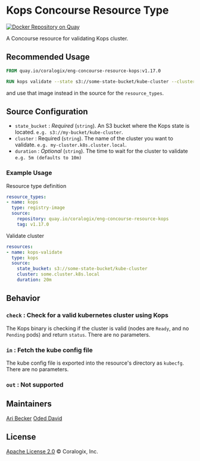 # Kops Concourse Resource Type

[![Docker Repository on Quay](https://quay.io/repository/coralogix/eng-concourse-resource-kops/status "Docker Repository on Quay")](https://quay.io/repository/coralogix/eng-concourse-resource-kops)

A Concourse resource for validating Kops cluster.


## Recommended Usage


```Dockerfile
FROM quay.io/coralogix/eng-concourse-resource-kops:v1.17.0

RUN kops validate --state s3://some-state-bucket/kube-cluster --cluster some.cluster.k8s.local
```

and use that image instead in the source for the `resource_types`.

## Source Configuration
* `state_bucket` : _Required_ (`string`). An S3 bucket where the Kops state is located. `e.g. s3://my-bucket/kube-cluster`.
* `cluster` : Required (`string`). The name of the cluster you want to validate. `e.g. my-cluster.k8s.cluster.local`.
* `duration` : _Optional_ (`string`).  The time to wait for the cluster to validate `e.g. 5m (defaults to 10m)`

### Example Usage

Resource type definition

```yaml
resource_types:
- name: kops
  type: registry-image
  source:
    repository: quay.io/coralogix/eng-concourse-resource-kops
    tag: v1.17.0
```

Validate cluster

```yaml
resources:
- name: kops-validate
  type: kops
  source:
    state_bucket: s3://some-state-bucket/kube-cluster
    cluster: some.cluster.k8s.local
    duration: 20m
```

## Behavior

### `check` : Check for a valid kubernetes cluster using Kops
The Kops binary is checking if the cluster is valid (nodes are `Ready`, and no `Pending` pods) and return `status`. There are no parameters.

### `in` : Fetch the kube config file
The kube config file is exported into the resource's directory as `kubecfg`. There are no parameters.

### `out` : Not supported

## Maintainers
[Ari Becker](https://github.com/ari-becker)
[Oded David](https://github.com/oded-dd)

## License
[Apache License 2.0](https://www.apache.org/licenses/LICENSE-2.0) © Coralogix, Inc.
